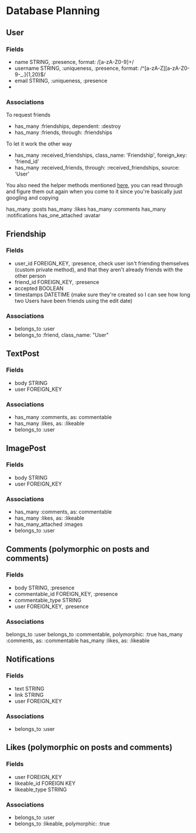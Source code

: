 # Database Planning

## User
### Fields
- name STRING, :presence, format: /[a-zA-Z0-9]+/
- username STRING, :uniqueness, :presence, format: /^[a-zA-Z][a-zA-Z0-9-_\.]{1,20}$/
- email STRING, :uniqueness, :presence
- 

### Associations
To request friends
- has_many :friendships, dependent: :destroy
- has_many :friends, through: :friendships

To let it work the other way
- has_many :received_friendships, class_name: 'Friendship', foreign_key: 'friend_id'
- has_many :received_friends, through: :received_friendships, source: 'User'

You also need the helper methods mentioned [here](https://stackoverflow.com/questions/49213989/implement-a-friendship-model-with-has-and-belongs-to-many-in-rails), you can read through and figure them out again when you come to it since you're basically just googling and copying

has_many :posts
has_many :likes
has_many :comments
has_many :notifications
has_one_attached :avatar

## Friendship
### Fields
- user_id FOREIGN_KEY, :presence, check user isn't friending themselves (custom private method), and that they aren't already friends with the other person
- friend_id FOREIGN_KEY, :presence
- accepted BOOLEAN
- timestamps DATETIME (make sure they're created so I can see how long two Users have been friends using the edit date)

### Associations
- belongs_to :user
- belongs_to :friend, class_name: "User"


## TextPost
### Fields
- body STRING
- user FOREIGN_KEY

### Associations
- has_many :comments, as: commentable
- has_many :likes, as: :likeable
- belongs_to :user


## ImagePost
### Fields
- body STRING
- user FOREIGN_KEY

### Associations
- has_many :comments, as: commentable
- has_many :likes, as: :likeable
- has_many_attached :images
- belongs_to :user


## Comments (polymorphic on posts and comments)
### Fields
- body STRING, :presence
- commentable_id FOREIGN_KEY, :presence
- commentable_type STRING
- user FOREIGN_KEY, :presence

### Associations
belongs_to :user
belongs_to :commentable, polymorphic: :true
has_many :comments, as: :commentable
has_many :likes, as: :likeable


## Notifications
### Fields
- text STRING
- link STRING
- user FOREIGN_KEY

### Associations
- belongs_to :user


## Likes (polymorphic on posts and comments)
### Fields
- user FOREIGN_KEY
- likeable_id FOREIGN KEY
- likeable_type STRING

### Associations
- belongs_to :user
- belongs_to :likeable, polymorphic: :true